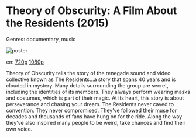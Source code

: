 # Theory of Obscurity: A Film About the Residents (2015)

Genres: documentary, music

![poster](http://image.tmdb.org/t/p/w500/fR6u7R7eiEplojic7IN9O3dccOn.jpg)

en:
  [720p](magnet:?xt=urn:btih:CF94DA87C97543511916E9AC9715D6686A6BAD52&tr=udp://glotorrents.pw:6969/announce&tr=udp://tracker.opentrackr.org:1337/announce&tr=udp://torrent.gresille.org:80/announce&tr=udp://tracker.openbittorrent.com:80&tr=udp://tracker.coppersurfer.tk:6969&tr=udp://tracker.leechers-paradise.org:6969&tr=udp://p4p.arenabg.ch:1337&tr=udp://tracker.internetwarriors.net:1337)
  [1080p](magnet:?xt=urn:btih:A95BA6053C1CCFDBC846D5E36482D2FD14C39A68&tr=udp://glotorrents.pw:6969/announce&tr=udp://tracker.opentrackr.org:1337/announce&tr=udp://torrent.gresille.org:80/announce&tr=udp://tracker.openbittorrent.com:80&tr=udp://tracker.coppersurfer.tk:6969&tr=udp://tracker.leechers-paradise.org:6969&tr=udp://p4p.arenabg.ch:1337&tr=udp://tracker.internetwarriors.net:1337)
  


Theory of Obscurity tells the story of the renegade sound and video collective known as The Residents…a story that spans 40 years and is clouded in mystery. Many details surrounding the group are secret, including the identities of its members. They always perform wearing masks and costumes, which is part of their magic.  At its heart, this story is about perseverance and chasing your dream. The Residents never caved to convention. They never compromised. They’ve followed their muse for decades and thousands of fans have hung on for the ride. Along the way they’ve also inspired many people to be weird, take chances and find their own voice.
